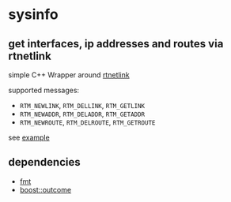 # sysinfo

## get interfaces, ip addresses and routes via rtnetlink

simple C++ Wrapper around [rtnetlink](https://man7.org/linux/man-pages/man7/rtnetlink.7.html)

supported messages:

* `RTM_NEWLINK`, `RTM_DELLINK`, `RTM_GETLINK`
* `RTM_NEWADDR`, `RTM_DELADDR`, `RTM_GETADDR`
* `RTM_NEWROUTE`, `RTM_DELROUTE`, `RTM_GETROUTE`

see  [example](example/main.cpp)


## dependencies

* [fmt](https://github.com/fmtlib/fmt)
* [boost::outcome](https://www.boost.org/doc/libs/master/libs/outcome/doc/html/index.html)
